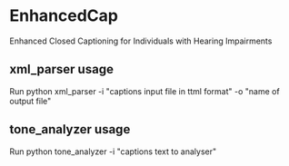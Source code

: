 # EnhancedCap
Enhanced Closed Captioning for Individuals with Hearing Impairments

## xml_parser usage
Run python xml_parser -i "captions input file in ttml format" -o "name of output file" 

## tone_analyzer usage 
Run python tone_analyzer -i "captions text to analyser"
